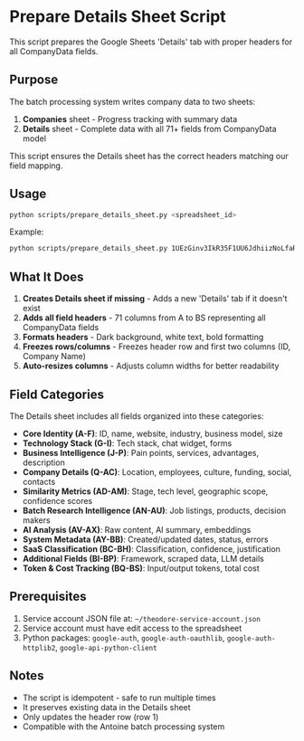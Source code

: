 # Prepare Details Sheet Script

This script prepares the Google Sheets 'Details' tab with proper headers for all CompanyData fields.

## Purpose

The batch processing system writes company data to two sheets:
1. **Companies** sheet - Progress tracking with summary data
2. **Details** sheet - Complete data with all 71+ fields from CompanyData model

This script ensures the Details sheet has the correct headers matching our field mapping.

## Usage

```bash
python scripts/prepare_details_sheet.py <spreadsheet_id>
```

Example:
```bash
python scripts/prepare_details_sheet.py 1UEzGinv3IkR35F1UU6JdhiizNoLfaR1E0Vf4QXafbCw
```

## What It Does

1. **Creates Details sheet if missing** - Adds a new 'Details' tab if it doesn't exist
2. **Adds all field headers** - 71 columns from A to BS representing all CompanyData fields
3. **Formats headers** - Dark background, white text, bold formatting
4. **Freezes rows/columns** - Freezes header row and first two columns (ID, Company Name)
5. **Auto-resizes columns** - Adjusts column widths for better readability

## Field Categories

The Details sheet includes all fields organized into these categories:

- **Core Identity (A-F)**: ID, name, website, industry, business model, size
- **Technology Stack (G-I)**: Tech stack, chat widget, forms
- **Business Intelligence (J-P)**: Pain points, services, advantages, description
- **Company Details (Q-AC)**: Location, employees, culture, funding, social, contacts
- **Similarity Metrics (AD-AM)**: Stage, tech level, geographic scope, confidence scores
- **Batch Research Intelligence (AN-AU)**: Job listings, products, decision makers
- **AI Analysis (AV-AX)**: Raw content, AI summary, embeddings
- **System Metadata (AY-BB)**: Created/updated dates, status, errors
- **SaaS Classification (BC-BH)**: Classification, confidence, justification
- **Additional Fields (BI-BP)**: Framework, scraped data, LLM details
- **Token & Cost Tracking (BQ-BS)**: Input/output tokens, total cost

## Prerequisites

1. Service account JSON file at: `~/theodore-service-account.json`
2. Service account must have edit access to the spreadsheet
3. Python packages: `google-auth`, `google-auth-oauthlib`, `google-auth-httplib2`, `google-api-python-client`

## Notes

- The script is idempotent - safe to run multiple times
- It preserves existing data in the Details sheet
- Only updates the header row (row 1)
- Compatible with the Antoine batch processing system